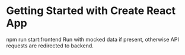 # Getting Started with Create React App

npm run start:frontend
Run with mocked data if present, otherwise API requests are redirected to backend.
